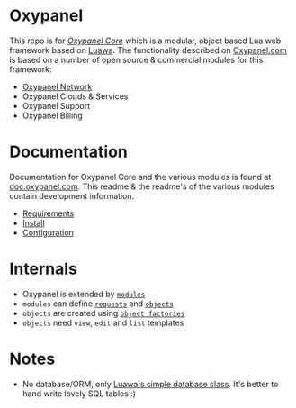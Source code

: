# Oxypanel

This repo is for [_Oxypanel Core_](http://oxypanel.org) which is a modular, object based Lua web framework based on [Luawa](http://luawa.com). The functionality described on [Oxypanel.com](http://oxypanel.com) is based on a number of open source & commercial modules for this framework:

+ [Oxypanel Network](http://github.com/Oxygem/Oxypanel-Network)
+ Oxypanel Clouds & Services
+ Oxypanel Support
+ Oxypanel Billing


# Documentation

Documentation for Oxypanel Core and the various modules is found at [doc.oxypanel.com](http://doc.oxypanel.com). This readme & the readme's of the various modules contain development information.

+ [Requirements](http://doc.oxypanel.com/Requirements)
+ [Install](http://doc.oxypanel.com/Install)
+ [Configuration](http://doc.oxypanel.com/Configuration)


# Internals

+ Oxypanel is extended by [`modules`](http://doc.oxypanel.com/Development/Modules)
+ `modules` can define [`requests`](#) and [`objects`](http://doc.oxypanel.com/Development/Objects)
+ `objects` are created using [`object factories`](http://doc.oxypanel.com/Development/ObjectFactories)
+ `objects` need `view`, `edit` and `list` templates


# Notes

+ No database/ORM, only [Luawa's simple database class](http://doc.luawa.com/database). It's better to hand write lovely SQL tables :)